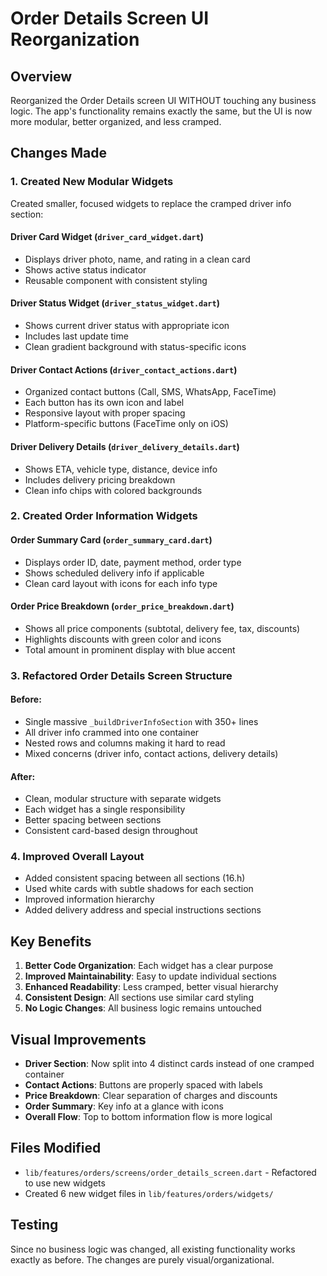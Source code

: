 # Order Details Screen UI Reorganization

## Overview
Reorganized the Order Details screen UI WITHOUT touching any business logic. The app's functionality remains exactly the same, but the UI is now more modular, better organized, and less cramped.

## Changes Made

### 1. Created New Modular Widgets
Created smaller, focused widgets to replace the cramped driver info section:

#### **Driver Card Widget** (`driver_card_widget.dart`)
- Displays driver photo, name, and rating in a clean card
- Shows active status indicator
- Reusable component with consistent styling

#### **Driver Status Widget** (`driver_status_widget.dart`) 
- Shows current driver status with appropriate icon
- Includes last update time
- Clean gradient background with status-specific icons

#### **Driver Contact Actions** (`driver_contact_actions.dart`)
- Organized contact buttons (Call, SMS, WhatsApp, FaceTime)
- Each button has its own icon and label
- Responsive layout with proper spacing
- Platform-specific buttons (FaceTime only on iOS)

#### **Driver Delivery Details** (`driver_delivery_details.dart`)
- Shows ETA, vehicle type, distance, device info
- Includes delivery pricing breakdown
- Clean info chips with colored backgrounds

### 2. Created Order Information Widgets

#### **Order Summary Card** (`order_summary_card.dart`)
- Displays order ID, date, payment method, order type
- Shows scheduled delivery info if applicable
- Clean card layout with icons for each info type

#### **Order Price Breakdown** (`order_price_breakdown.dart`)
- Shows all price components (subtotal, delivery fee, tax, discounts)
- Highlights discounts with green color and icons
- Total amount in prominent display with blue accent

### 3. Refactored Order Details Screen Structure

#### **Before**: 
- Single massive `_buildDriverInfoSection` with 350+ lines
- All driver info crammed into one container
- Nested rows and columns making it hard to read
- Mixed concerns (driver info, contact actions, delivery details)

#### **After**:
- Clean, modular structure with separate widgets
- Each widget has a single responsibility
- Better spacing between sections
- Consistent card-based design throughout

### 4. Improved Overall Layout
- Added consistent spacing between all sections (16.h)
- Used white cards with subtle shadows for each section
- Improved information hierarchy
- Added delivery address and special instructions sections

## Key Benefits

1. **Better Code Organization**: Each widget has a clear purpose
2. **Improved Maintainability**: Easy to update individual sections
3. **Enhanced Readability**: Less cramped, better visual hierarchy
4. **Consistent Design**: All sections use similar card styling
5. **No Logic Changes**: All business logic remains untouched

## Visual Improvements

- **Driver Section**: Now split into 4 distinct cards instead of one cramped container
- **Contact Actions**: Buttons are properly spaced with labels
- **Price Breakdown**: Clear separation of charges and discounts
- **Order Summary**: Key info at a glance with icons
- **Overall Flow**: Top to bottom information flow is more logical

## Files Modified
- `lib/features/orders/screens/order_details_screen.dart` - Refactored to use new widgets
- Created 6 new widget files in `lib/features/orders/widgets/`

## Testing
Since no business logic was changed, all existing functionality works exactly as before. The changes are purely visual/organizational.
